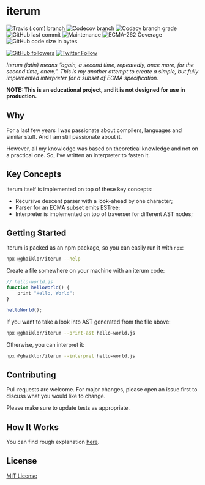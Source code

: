 # iterum

![Travis (.com) branch](https://img.shields.io/travis/com/ghaiklor/iterum/master.svg)
![Codecov branch](https://img.shields.io/codecov/c/github/ghaiklor/iterum/master.svg)
![Codacy branch grade](https://img.shields.io/codacy/grade/315a0c481bd74165bc0c64597d893f32/master.svg)
![GitHub last commit](https://img.shields.io/github/last-commit/ghaiklor/iterum.svg)
![Maintenance](https://img.shields.io/maintenance/yes/2019.svg)
![ECMA-262 Coverage](https://img.shields.io/static/v1.svg?label=ECMA-262%20Coverage&message=51.50%&color=informational)
![GitHub code size in bytes](https://img.shields.io/github/languages/code-size/ghaiklor/iterum.svg)

[![GitHub followers](https://img.shields.io/github/followers/ghaiklor.svg?label=Follow&style=social)](https://github.com/ghaiklor)
[![Twitter Follow](https://img.shields.io/twitter/follow/ghaiklor.svg?label=Follow&style=social)](https://twitter.com/ghaiklor)

_Iterum (latin) means “again, a second time, repeatedly, once more, for the second time, anew,”._
_This is my another attempt to create a simple, but fully implemented interpreter for a subset of ECMA specification._

__NOTE: This is an educational project, and it is not designed for use in production.__

## Why

For a last few years I was passionate about compilers, languages and similar stuff.
And I am still passionate about it.

However, all my knowledge was based on theoretical knowledge and not on a practical one.
So, I’ve written an interpreter to fasten it.

## Key Concepts

iterum itself is implemented on top of these key concepts:

- Recursive descent parser with a look-ahead by one character;
- Parser for an ECMA subset emits ESTree;
- Interpreter is implemented on top of traverser for different AST nodes;

## Getting Started

iterum is packed as an npm package, so you can easily run it with `npx`:

```bash
npx @ghaiklor/iterum --help
```

Create a file somewhere on your machine with an iterum code:

```javascript
// hello-world.js
function helloWorld() {
    print "Hello, World";
}

helloWorld();
```

If you want to take a look into AST generated from the file above:

```bash
npx @ghaiklor/iterum --print-ast hello-world.js
```

Otherwise, you can interpret it:

```bash
npx @ghaiklor/iterum --interpret hello-world.js
```

## Contributing

Pull requests are welcome.
For major changes, please open an issue first to discuss what you would like to change.

Please make sure to update tests as appropriate.

## How It Works

You can find rough explanation [here](https://ghaiklor.github.io/iterum/).

## License

[MIT License](./LICENSE)
